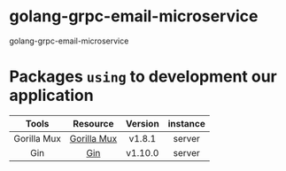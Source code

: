 # golang-grpc-email-microservice

golang-grpc-email-microservice

# Packages `using` to development our application

|    Tools    |               Resource                | Version | instance |
|:-----------:|:-------------------------------------:|:-------:|:--------:|
| Gorilla Mux | [Gorilla Mux](github.com/gorilla/mux) | v1.8.1  |  server  |
|     Gin     |    [Gin](github.com/gin-gonic/gin)    | v1.10.0 |  server  |

